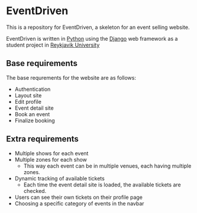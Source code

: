

# EventDriven
This is a repository for EventDriven, a skeleton for an event selling website.

EventDriven is written in [Python](https://www.python.org/) using the [Django](https://www.djangoproject.com/) web framework as a student project in [Reykjavik University](https://www.ru.is/)
## Base requirements
The base requrements for the website are as follows:
* Authentication
* Layout site
* Edit profile
* Event detail site
* Book an event
* Finalize booking

## Extra requirements
* Multiple shows for each event
* Multiple zones for each show
    * This way each event can be in multiple venues, each having multiple zones.
* Dynamic tracking of available tickets
    * Each time the event detail site is loaded, the available tickets are checked. 
* Users can see their own tickets on their profile page
* Choosing a specific category of events in the navbar